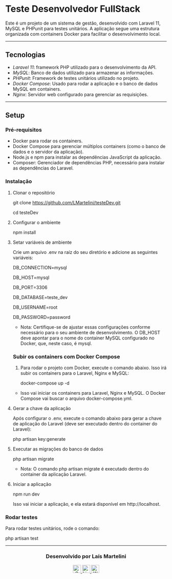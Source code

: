 # Teste Desenvolvedor FullStack

Este é um projeto de um sistema de gestão, desenvolvido com Laravel 11, MySQL e PHPunit para testes unitários. A aplicação segue uma estrutura organizada com containers Docker para facilitar o desenvolvimento local.

---

## Tecnologias

- *Laravel 11*: framework PHP utilizado para o desenvolvimento da API.
- *MySQL*: Banco de dados utilizado para armazenar as informações.
- *PHPunit*: Framework de testes unitários utilizado no projeto.
- *Docker Compose*: Usado para rodar a aplicação e o banco de dados MySQL em containers.
- *Nginx*: Servidor web configurado para gerenciar as requisições.

---

## Setup

### Pré-requisitos

- Docker para rodar os containers.
- Docker Compose para gerenciar múltiplos containers (como o banco de dados e o servidor da aplicação).
- Node.js e npm para instalar as dependências JavaScript da aplicação.
- Composer: Gerenciador de dependências PHP, necessário para instalar as dependências do Laravel.


### Instalação

1. Clonar o repositório

   git clone https://github.com/LMartelini/testeDev.git

   cd testeDev
   

2. Configurar o ambiente

   npm install
   

3. Setar variáveis de ambiente

   Crie um arquivo .env na raíz do seu diretório e adicione as seguintes variáveis:

    DB_CONNECTION=mysql

    DB_HOST=mysql

    DB_PORT=3306

    DB_DATABASE=teste_dev

    DB_USERNAME=root

    DB_PASSWORD=password

    - Nota: Certifique-se de ajustar essas configurações conforme necessário para o seu ambiente de desenvolvimento. O DB_HOST deve apontar para o nome do container MySQL configurado no Docker, que, neste caso, é mysql.
  
    ### Subir os containers com Docker Compose
    
    1. Para rodar o projeto com Docker, execute o comando abaixo. Isso irá subir os containers para o Laravel, Nginx e MySQL:
    
       docker-compose up -d

   - Isso vai iniciar os containers para Laravel, Nginx e MySQL. O Docker Compose vai buscar o arquivo docker-compose.yml.

4. Gerar a chave da aplicação

    Após configurar o .env, execute o comando abaixo para gerar a chave de aplicação do Laravel (deve ser executado dentro do container do Laravel):

    php artisan key:generate


2. Executar as migrações do banco de dados

   php artisan migrate

   - Nota: O comando php artisan migrate é executado dentro do container da aplicação Laravel.
   

3. Iniciar a aplicação

   npm run dev

   Isso vai iniciar a aplicação, e ela estará disponível em http://localhost. 

### Rodar testes

Para rodar testes unitários, rode o comando:

php artisan test


---

<h3 align='center'>Desenvolvido por Laís Martelini</h3>
<div align='center'>
  <a href="mailto:laismartelini03@gmail.com" title="Gmail">
     <img src="https://img.shields.io/badge/-Gmail-FF0000?style=flat-square&labelColor=FF0000&logo=gmail&logoColor=white" alt="Gmail" style='height: 25px'/>
  </a>
  <a href="https://www.linkedin.com/in/laís-martelini/" title="LinkedIn">
     <img src="https://img.shields.io/badge/-Linkedin-0e76a8?style=flat-square&logo=Linkedin&logoColor=white" style='height: 25px' alt="LinkedIn"/>
  </a>
  <a href="https://api.whatsapp.com/send?phone=14998212174" title="WhatsApp">
     <img src="https://img.shields.io/badge/-WhatsApp-25d366?style=flat-square&labelColor=25d366&logo=whatsapp&logoColor=white" alt="WhatsApp" style='height: 25px'/>
  </a>
</div>
